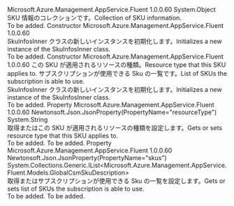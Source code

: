 <Type Name="SkuInfosInner" FullName="Microsoft.Azure.Management.AppService.Fluent.Models.SkuInfosInner">
  <TypeSignature Language="C#" Value="public class SkuInfosInner" />
  <TypeSignature Language="ILAsm" Value=".class public auto ansi beforefieldinit SkuInfosInner extends System.Object" />
  <TypeSignature Language="DocId" Value="T:Microsoft.Azure.Management.AppService.Fluent.Models.SkuInfosInner" />
  <TypeSignature Language="VB.NET" Value="Public Class SkuInfosInner" />
  <TypeSignature Language="F#" Value="type SkuInfosInner = class" />
  <AssemblyInfo>
    <AssemblyName>Microsoft.Azure.Management.AppService.Fluent</AssemblyName>
    <AssemblyVersion>1.0.0.60</AssemblyVersion>
  </AssemblyInfo>
  <Base>
    <BaseTypeName>System.Object</BaseTypeName>
  </Base>
  <Interfaces />
  <Docs>
    <summary>
            <span data-ttu-id="43e36-101">SKU 情報のコレクションです。</span><span class="sxs-lookup"><span data-stu-id="43e36-101">Collection of SKU information.</span></span>
            </summary>
    <remarks>To be added.</remarks>
  </Docs>
  <Members>
    <Member MemberName=".ctor">
      <MemberSignature Language="C#" Value="public SkuInfosInner ();" />
      <MemberSignature Language="ILAsm" Value=".method public hidebysig specialname rtspecialname instance void .ctor() cil managed" />
      <MemberSignature Language="DocId" Value="M:Microsoft.Azure.Management.AppService.Fluent.Models.SkuInfosInner.#ctor" />
      <MemberSignature Language="VB.NET" Value="Public Sub New ()" />
      <MemberType>Constructor</MemberType>
      <AssemblyInfo>
        <AssemblyName>Microsoft.Azure.Management.AppService.Fluent</AssemblyName>
        <AssemblyVersion>1.0.0.60</AssemblyVersion>
      </AssemblyInfo>
      <Parameters />
      <Docs>
        <summary>
            <span data-ttu-id="43e36-102">SkuInfosInner クラスの新しいインスタンスを初期化します。</span><span class="sxs-lookup"><span data-stu-id="43e36-102">Initializes a new instance of the SkuInfosInner class.</span></span>
            </summary>
        <remarks>To be added.</remarks>
      </Docs>
    </Member>
    <Member MemberName=".ctor">
      <MemberSignature Language="C#" Value="public SkuInfosInner (string resourceType = null, System.Collections.Generic.IList&lt;Microsoft.Azure.Management.AppService.Fluent.Models.GlobalCsmSkuDescription&gt; skus = null);" />
      <MemberSignature Language="ILAsm" Value=".method public hidebysig specialname rtspecialname instance void .ctor(string resourceType, class System.Collections.Generic.IList`1&lt;class Microsoft.Azure.Management.AppService.Fluent.Models.GlobalCsmSkuDescription&gt; skus) cil managed" />
      <MemberSignature Language="DocId" Value="M:Microsoft.Azure.Management.AppService.Fluent.Models.SkuInfosInner.#ctor(System.String,System.Collections.Generic.IList{Microsoft.Azure.Management.AppService.Fluent.Models.GlobalCsmSkuDescription})" />
      <MemberSignature Language="VB.NET" Value="Public Sub New (Optional resourceType As String = null, Optional skus As IList(Of GlobalCsmSkuDescription) = null)" />
      <MemberSignature Language="F#" Value="new Microsoft.Azure.Management.AppService.Fluent.Models.SkuInfosInner : string * System.Collections.Generic.IList&lt;Microsoft.Azure.Management.AppService.Fluent.Models.GlobalCsmSkuDescription&gt; -&gt; Microsoft.Azure.Management.AppService.Fluent.Models.SkuInfosInner" Usage="new Microsoft.Azure.Management.AppService.Fluent.Models.SkuInfosInner (resourceType, skus)" />
      <MemberType>Constructor</MemberType>
      <AssemblyInfo>
        <AssemblyName>Microsoft.Azure.Management.AppService.Fluent</AssemblyName>
        <AssemblyVersion>1.0.0.60</AssemblyVersion>
      </AssemblyInfo>
      <Parameters>
        <Parameter Name="resourceType" Type="System.String" />
        <Parameter Name="skus" Type="System.Collections.Generic.IList&lt;Microsoft.Azure.Management.AppService.Fluent.Models.GlobalCsmSkuDescription&gt;" />
      </Parameters>
      <Docs>
        <param name="resourceType"><span data-ttu-id="43e36-103">この SKU が適用されるリソースの種類。</span><span class="sxs-lookup"><span data-stu-id="43e36-103">Resource type that this SKU applies to.</span></span></param>
        <param name="skus"><span data-ttu-id="43e36-104">サブスクリプションが使用できる Sku の一覧です。</span><span class="sxs-lookup"><span data-stu-id="43e36-104">List of SKUs the subscription is able to use.</span></span></param>
        <summary>
            <span data-ttu-id="43e36-105">SkuInfosInner クラスの新しいインスタンスを初期化します。</span><span class="sxs-lookup"><span data-stu-id="43e36-105">Initializes a new instance of the SkuInfosInner class.</span></span>
            </summary>
        <remarks>To be added.</remarks>
      </Docs>
    </Member>
    <Member MemberName="ResourceType">
      <MemberSignature Language="C#" Value="public string ResourceType { get; set; }" />
      <MemberSignature Language="ILAsm" Value=".property instance string ResourceType" />
      <MemberSignature Language="DocId" Value="P:Microsoft.Azure.Management.AppService.Fluent.Models.SkuInfosInner.ResourceType" />
      <MemberSignature Language="VB.NET" Value="Public Property ResourceType As String" />
      <MemberSignature Language="F#" Value="member this.ResourceType : string with get, set" Usage="Microsoft.Azure.Management.AppService.Fluent.Models.SkuInfosInner.ResourceType" />
      <MemberType>Property</MemberType>
      <AssemblyInfo>
        <AssemblyName>Microsoft.Azure.Management.AppService.Fluent</AssemblyName>
        <AssemblyVersion>1.0.0.60</AssemblyVersion>
      </AssemblyInfo>
      <Attributes>
        <Attribute>
          <AttributeName>Newtonsoft.Json.JsonProperty(PropertyName="resourceType")</AttributeName>
        </Attribute>
      </Attributes>
      <ReturnValue>
        <ReturnType>System.String</ReturnType>
      </ReturnValue>
      <Docs>
        <summary>
            <span data-ttu-id="43e36-106">取得またはこの SKU が適用されるリソースの種類を設定します。</span><span class="sxs-lookup"><span data-stu-id="43e36-106">Gets or sets resource type that this SKU applies to.</span></span>
            </summary>
        <value>To be added.</value>
        <remarks>To be added.</remarks>
      </Docs>
    </Member>
    <Member MemberName="Skus">
      <MemberSignature Language="C#" Value="public System.Collections.Generic.IList&lt;Microsoft.Azure.Management.AppService.Fluent.Models.GlobalCsmSkuDescription&gt; Skus { get; set; }" />
      <MemberSignature Language="ILAsm" Value=".property instance class System.Collections.Generic.IList`1&lt;class Microsoft.Azure.Management.AppService.Fluent.Models.GlobalCsmSkuDescription&gt; Skus" />
      <MemberSignature Language="DocId" Value="P:Microsoft.Azure.Management.AppService.Fluent.Models.SkuInfosInner.Skus" />
      <MemberSignature Language="VB.NET" Value="Public Property Skus As IList(Of GlobalCsmSkuDescription)" />
      <MemberSignature Language="F#" Value="member this.Skus : System.Collections.Generic.IList&lt;Microsoft.Azure.Management.AppService.Fluent.Models.GlobalCsmSkuDescription&gt; with get, set" Usage="Microsoft.Azure.Management.AppService.Fluent.Models.SkuInfosInner.Skus" />
      <MemberType>Property</MemberType>
      <AssemblyInfo>
        <AssemblyName>Microsoft.Azure.Management.AppService.Fluent</AssemblyName>
        <AssemblyVersion>1.0.0.60</AssemblyVersion>
      </AssemblyInfo>
      <Attributes>
        <Attribute>
          <AttributeName>Newtonsoft.Json.JsonProperty(PropertyName="skus")</AttributeName>
        </Attribute>
      </Attributes>
      <ReturnValue>
        <ReturnType>System.Collections.Generic.IList&lt;Microsoft.Azure.Management.AppService.Fluent.Models.GlobalCsmSkuDescription&gt;</ReturnType>
      </ReturnValue>
      <Docs>
        <summary>
            <span data-ttu-id="43e36-107">取得またはサブスクリプションが使用できる Sku の一覧を設定します。</span><span class="sxs-lookup"><span data-stu-id="43e36-107">Gets or sets list of SKUs the subscription is able to use.</span></span>
            </summary>
        <value>To be added.</value>
        <remarks>To be added.</remarks>
      </Docs>
    </Member>
  </Members>
</Type>